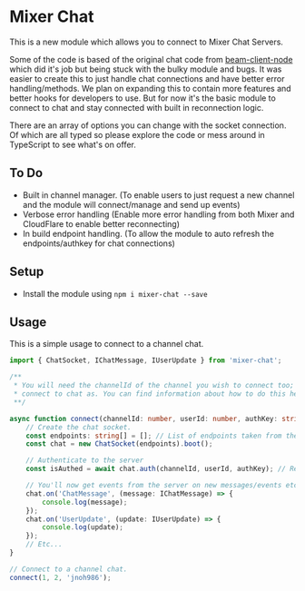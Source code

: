 # Mixer Chat

This is a new module which allows you to connect to Mixer Chat Servers.

Some of the code is based of the original chat code from [beam-client-node](https://github.com/mixer/beam-client-node/blob/master/lib/ws/ws.js) which did it's job
but being stuck with the bulky module and bugs. It was easier to create this to just handle chat connections and have better error handling/methods.
We plan on expanding this to contain more features and better hooks for developers to use. But for now it's the basic module to connect to chat and stay connected
with built in reconnection logic.

There are an array of options you can change with the socket connection. Of which are all typed so please explore the code or mess around
in TypeScript to see what's on offer.

## To Do
- Built in channel manager. (To enable users to just request a new channel and the module will connect/manage and send up events)
- Verbose error handling (Enable more error handling from both Mixer and CloudFlare to enable better reconnecting)
- In build endpoint handling. (To allow the module to auto refresh the endpoints/authkey for chat connections)

## Setup
- Install the module using `npm i mixer-chat --save`

## Usage
This is a simple usage to connect to a channel chat.

```typescript
import { ChatSocket, IChatMessage, IUserUpdate } from 'mixer-chat';

/**
 * You will need the channelId of the channel you wish to connect too; and the userId of the user you want to
 * connect to chat as. You can find information about how to do this here: https://dev.mixer.com/reference/chat/index.html#chat__introduction
 **/

async function connect(channelId: number, userId: number, authKey: string) {
    // Create the chat socket.
    const endpoints: string[] = []; // List of endpoints taken from the `chats/:id` endpoint.
    const chat = new ChatSocket(endpoints).boot();

    // Authenticate to the server
    const isAuthed = await chat.auth(channelId, userId, authKey); // Returns the userRoles and if authenticated.

    // You'll now get events from the server on new messages/events etc...
    chat.on('ChatMessage', (message: IChatMessage) => {
        console.log(message);
    });
    chat.on('UserUpdate', (update: IUserUpdate) => {
        console.log(update);
    });
    // Etc...
}

// Connect to a channel chat.
connect(1, 2, 'jnoh986');
```
